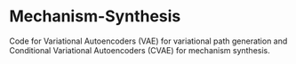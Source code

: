 # Mechanism-Synthesis

Code for Variational Autoencoders (VAE) for variational path generation and Conditional Variational Autoencoders (CVAE) for mechanism synthesis.
